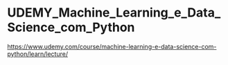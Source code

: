 # UDEMY_Machine_Learning_e_Data_Science_com_Python
https://www.udemy.com/course/machine-learning-e-data-science-com-python/learn/lecture/
